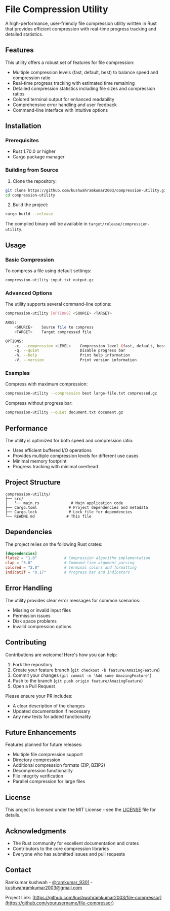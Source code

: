 # File Compression Utility

A high-performance, user-friendly file compression utility written in Rust that provides efficient compression with real-time progress tracking and detailed statistics.

## Features

This utility offers a robust set of features for file compression:

- Multiple compression levels (fast, default, best) to balance speed and compression ratio
- Real-time progress tracking with estimated time remaining
- Detailed compression statistics including file sizes and compression ratios
- Colored terminal output for enhanced readability
- Comprehensive error handling and user feedback
- Command-line interface with intuitive options

## Installation

### Prerequisites

- Rust 1.70.0 or higher
- Cargo package manager

### Building from Source

1. Clone the repository:

```bash
git clone https://github.com/kushwahramkumar2003/compression-utility.git
cd compression-utility
```

2. Build the project:

```bash
cargo build --release
```

The compiled binary will be available in `target/release/compression-utility`.

## Usage

### Basic Compression

To compress a file using default settings:

```bash
compression-utility input.txt output.gz
```

### Advanced Options

The utility supports several command-line options:

```bash
compression-utility [OPTIONS] <SOURCE> <TARGET>

ARGS:
    <SOURCE>    Source file to compress
    <TARGET>    Target compressed file

OPTIONS:
    -c, --compression <LEVEL>    Compression level (fast, default, best)
    -q, --quiet                  Disable progress bar
    -h, --help                   Print help information
    -V, --version                Print version information
```

### Examples

Compress with maximum compression:

```bash
compression-utility --compression best large-file.txt compressed.gz
```

Compress without progress bar:

```bash
compression-utility --quiet document.txt document.gz
```

## Performance

The utility is optimized for both speed and compression ratio:

- Uses efficient buffered I/O operations
- Provides multiple compression levels for different use cases
- Minimal memory footprint
- Progress tracking with minimal overhead

## Project Structure

```
compression-utility/
├── src/
│   └── main.rs              # Main application code
├── Cargo.toml              # Project dependencies and metadata
├── Cargo.lock              # Lock file for dependencies
└── README.md              # This file
```

## Dependencies

The project relies on the following Rust crates:

```toml
[dependencies]
flate2 = "1.0"            # Compression algorithm implementation
clap = "3.0"              # Command-line argument parsing
colored = "2.0"           # Terminal colors and formatting
indicatif = "0.17"        # Progress bar and indicators
```

## Error Handling

The utility provides clear error messages for common scenarios:

- Missing or invalid input files
- Permission issues
- Disk space problems
- Invalid compression options

## Contributing

Contributions are welcome! Here's how you can help:

1. Fork the repository
2. Create your feature branch (`git checkout -b feature/AmazingFeature`)
3. Commit your changes (`git commit -m 'Add some AmazingFeature'`)
4. Push to the branch (`git push origin feature/AmazingFeature`)
5. Open a Pull Request

Please ensure your PR includes:

- A clear description of the changes
- Updated documentation if necessary
- Any new tests for added functionality

## Future Enhancements

Features planned for future releases:

- Multiple file compression support
- Directory compression
- Additional compression formats (ZIP, BZIP2)
- Decompression functionality
- File integrity verification
- Parallel compression for large files

## License

This project is licensed under the MIT License - see the [LICENSE](LICENSE) file for details.

## Acknowledgments

- The Rust community for excellent documentation and crates
- Contributors to the core compression libraries
- Everyone who has submitted issues and pull requests

## Contact

Ramkumar kushwah - [@ramkumar_9301](https://twitter.com/ramkumar_9301) - kushwahramkumar2003@gmail.com

Project Link: [https://github.com/kushwahramkumar2003/file-compressor](https://github.com/yourusername/file-compressor)

